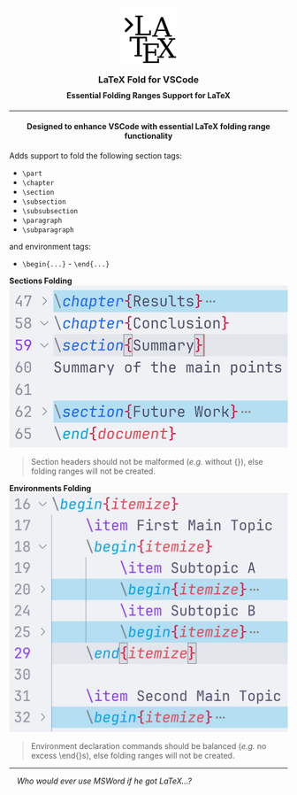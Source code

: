 <h3 align="center" style="margin-bottom: -10px">
	<img src="https://raw.githubusercontent.com/CarbonicSoda/vscode-latex-fold/master/media/icon.png" width="100" alt="LaTeX Fold Icon">
	<p></p>
	LaTeX Fold for VSCode
</h3>
<h4 align="center">Essential Folding Ranges Support for LaTeX</h4>

---

<h4 align="center">Designed to enhance VSCode with essential LaTeX folding range functionality</h5>

Adds support to fold the following section tags:

-   `\part`
-   `\chapter`
-   `\section`
-   `\subsection`
-   `\subsubsection`
-   `\paragraph`
-   `\subparagraph`

and environment tags:

- `\begin{...}` - `\end{...}`

**Sections Folding**
![Section Folding Demo](https://github.com/CarbonicSoda/vscode-latex-fold/blob/master/media/demo-sections.png?raw=true)

> Section headers should not be malformed (*e.g.* without {}),
> else folding ranges will not be created.

**Environments Folding**
![Section Folding Demo](https://github.com/CarbonicSoda/vscode-latex-fold/blob/master/media/demo-envs.png?raw=true)

> Environment declaration commands should be balanced (*e.g.* no excess \end{}s),
> else folding ranges will not be created.


---

<p>

_&emsp;Who would ever use MSWord if he got LaTeX...?_

